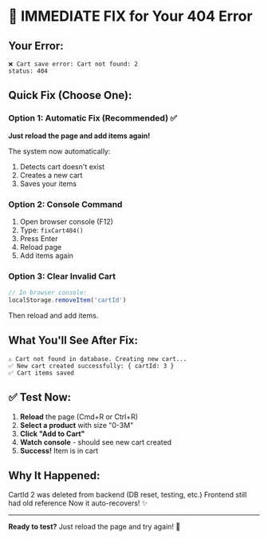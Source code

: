 # 🎯 IMMEDIATE FIX for Your 404 Error

## Your Error:
```
❌ Cart save error: Cart not found: 2
status: 404
```

## Quick Fix (Choose One):

### Option 1: Automatic Fix (Recommended) ✅
**Just reload the page and add items again!**

The system now automatically:
1. Detects cart doesn't exist
2. Creates a new cart
3. Saves your items

### Option 2: Console Command
1. Open browser console (F12)
2. Type: `fixCart404()`
3. Press Enter
4. Reload page
5. Add items again

### Option 3: Clear Invalid Cart
```javascript
// In browser console:
localStorage.removeItem('cartId')
```
Then reload and add items.

## What You'll See After Fix:
```
⚠️ Cart not found in database. Creating new cart...
✅ New cart created successfully: { cartId: 3 }
✅ Cart items saved
```

## ✅ Test Now:
1. **Reload** the page (Cmd+R or Ctrl+R)
2. **Select a product** with size "0-3M"
3. **Click "Add to Cart"**
4. **Watch console** - should see new cart created
5. **Success!** Item is in cart

## Why It Happened:
CartId 2 was deleted from backend (DB reset, testing, etc.)
Frontend still had old reference
Now it auto-recovers! ✨

---

**Ready to test?** Just reload the page and try again! 🚀
